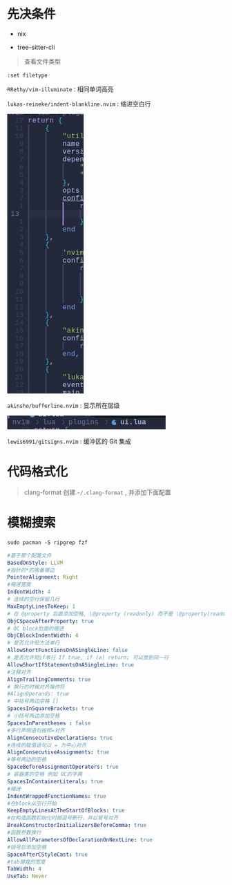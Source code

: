 # 先决条件

- nix

- tree-sitter-cli


> 查看文件类型

```shell
:set filetype
```

`RRethy/vim-illuminate` : 相同单词高亮

`lukas-reineke/indent-blankline.nvim` : 缩进空白行

![image-20240508094642965](./assets/readme/image-20240508094642965.png)

`akinsho/bufferline.nvim` :  显示所在层级

![image-20240508094831536](./assets/readme/image-20240508094831536.png)

`lewis6991/gitsigns.nvim` : 缓冲区的 Git 集成


# 代码格式化

> clang-format
创建 `~/.clang-format` , 并添加下面配置

# 模糊搜索

```shell
sudo pacman -S ripgrep fzf
```


```yaml
#基于那个配置文件
BasedOnStyle: LLVM
#指针的*的挨着哪边
PointerAlignment: Right
#缩进宽度
IndentWidth: 4
# 连续的空行保留几行
MaxEmptyLinesToKeep: 1
# 在 @property 后面添加空格, \@property (readonly) 而不是 \@property(readonly).
ObjCSpaceAfterProperty: true
# OC block后面的缩进
ObjCBlockIndentWidth: 4
# 是否允许短方法单行
AllowShortFunctionsOnASingleLine: false
# 是否允许短if单行 If true, if (a) return; 可以放到同一行
AllowShortIfStatementsOnASingleLine: true
#注释对齐
AlignTrailingComments: true
# 换行的时候对齐操作符
#AlignOperands: true
# 中括号两边空格 [] 
SpacesInSquareBrackets: true
# 小括号两边添加空格
SpacesInParentheses : false
#多行声明语句按照=对齐
AlignConsecutiveDeclarations: true
#连续的赋值语句以 = 为中心对齐
AlignConsecutiveAssignments: true
#等号两边的空格
SpaceBeforeAssignmentOperators: true
# 容器类的空格 例如 OC的字典
SpacesInContainerLiterals: true
#缩进
IndentWrappedFunctionNames: true
#在block从空行开始
KeepEmptyLinesAtTheStartOfBlocks: true
#在构造函数初始化时按逗号断行，并以冒号对齐
BreakConstructorInitializersBeforeComma: true
#函数参数换行
AllowAllParametersOfDeclarationOnNextLine: true
#括号后添加空格
SpaceAfterCStyleCast: true
#tab键盘的宽度
TabWidth: 4
UseTab: Never
```

